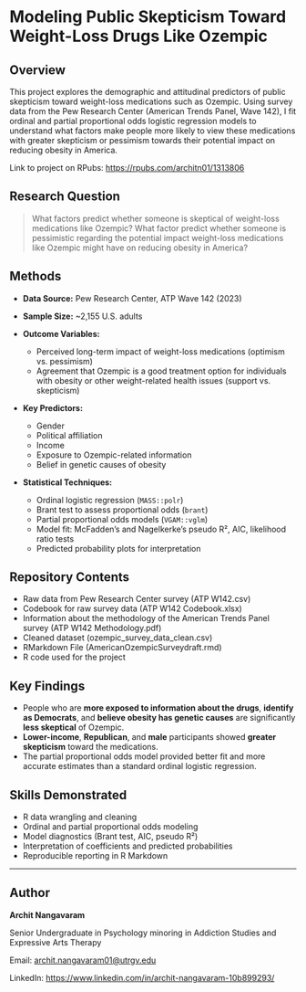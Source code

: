 # Modeling Public Skepticism Toward Weight-Loss Drugs Like Ozempic

## Overview

This project explores the demographic and attitudinal predictors of public skepticism toward weight-loss medications such as Ozempic. Using survey data from the Pew Research Center (American Trends Panel, Wave 142), I fit ordinal and partial proportional odds logistic regression models to understand what factors make people more likely to view these medications with greater skepticism or pessimism towards their potential impact on reducing obesity in America.

Link to project on RPubs: https://rpubs.com/architn01/1313806


##  Research Question

> What factors predict whether someone is skeptical of weight-loss medications like Ozempic? What factor predict whether someone is pessimistic regarding the potential impact weight-loss medications like Ozempic might have on reducing obesity in America? 

## Methods

- **Data Source:** Pew Research Center, ATP Wave 142 (2023)
- **Sample Size:** ~2,155 U.S. adults
- **Outcome Variables:**  
  - Perceived long-term impact of weight-loss medications (optimism vs. pessimism)  
  - Agreement that Ozempic is a good treatment option for individuals with obesity or other weight-related health issues (support vs. skepticism)

- **Key Predictors:**  
  - Gender  
  - Political affiliation  
  - Income  
  - Exposure to Ozempic-related information 
  - Belief in genetic causes of obesity  

- **Statistical Techniques:**  
  - Ordinal logistic regression (`MASS::polr`)  
  - Brant test to assess proportional odds (`brant`)  
  - Partial proportional odds models (`VGAM::vglm`)  
  - Model fit: McFadden’s and Nagelkerke’s pseudo R², AIC, likelihood ratio tests  
  - Predicted probability plots for interpretation

## Repository Contents
  - Raw data from Pew Research Center survey (ATP W142.csv)
  - Codebook for raw survey data (ATP W142 Codebook.xlsx)
  - Information about the methodology of the American Trends Panel survey (ATP W142 Methodology.pdf)
  - Cleaned dataset (ozempic_survey_data_clean.csv)
  - RMarkdown File (AmericanOzempicSurveydraft.rmd)
  - R code used for the project

## Key Findings

- People who are **more exposed to information about the drugs**, **identify as Democrats**, and **believe obesity has genetic causes** are significantly **less skeptical** of Ozempic.
- **Lower-income**, **Republican**, and **male** participants showed **greater skepticism** toward the medications.
- The partial proportional odds model provided better fit and more accurate estimates than a standard ordinal logistic regression.


## Skills Demonstrated

- R data wrangling and cleaning
- Ordinal and partial proportional odds modeling
- Model diagnostics (Brant test, AIC, pseudo R²)
- Interpretation of coefficients and predicted probabilities
- Reproducible reporting in R Markdown


---

## Author

**Archit Nangavaram**

Senior Undergraduate in Psychology minoring in Addiction Studies and Expressive Arts Therapy 

Email: archit.nangavaram01@utrgv.edu 

LinkedIn: https://www.linkedin.com/in/archit-nangavaram-10b899293/
